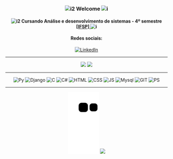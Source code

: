 <div align="center">

### ![i2](https://icongr.am/feather/code.svg?size=18&color=9d4edd) Welcome ![i](https://icongr.am/entypo/code.svg?size=20&color=9d4edd)

#### ![i2](https://icongr.am/feather/code.svg?size=18&color=9d4edd) Cursando Análise e desenvolvimento de sistemas - 4º semestre [[IFSP] ](https://bra.ifsp.edu.br/) ![i](https://icongr.am/entypo/code.svg?size=20&color=9d4edd)

 
#### Redes sociais:
[![LinkedIn](https://icongr.am/devicon/linkedin-plain-wordmark.svg?size=103&color=c77dff)](https://www.linkedin.com/in/amanda-luiza-b76b04221/)
________________

<div>
  <img height="160em" src="https://github-readme-stats.vercel.app/api?username=amandaluizay&show_icons=true&theme=synthwave&include_all_commits=true&count_private=true"/>
  <img height="160em" src="https://github-readme-stats.vercel.app/api/top-langs/?username=amandaluizay&layout=compact&langs_count=7&theme=synthwave"/>
</div>


________________
 ![Py](https://icongr.am/devicon/python-plain.svg?size=50&color=c77dff)
 ![Django](https://icongr.am/devicon/django-plain.svg?size=50&color=c77dff)
 ![C](https://icongr.am/devicon/c-plain.svg?size=50&color=c77dff)
 ![C#](https://icongr.am/devicon/csharp-plain.svg?size=50&color=c77dff)
 ![HTML](https://icongr.am/devicon/html5-plain.svg?size=50&color=c77dff) 
 ![CSS](https://icongr.am/devicon/css3-plain.svg?size=50&color=c77dff) 
 ![JS](https://icongr.am/devicon/javascript-plain.svg?size=50&color=c77dff)
 ![Mysql](https://icongr.am/devicon/mysql-plain-wordmark.svg?size=70&color=c77dff)
   ![GIT](https://icongr.am/devicon/git-plain.svg?size=50&color=c77dff)
   ![PS](	https://icongr.am/devicon/photoshop-plain.svg?size=50&color=c77dff)
 
   _____________
 

  ![Snake animation](https://github.com/amandaluizay/amandaluizay/blob/output/github-contribution-grid-snake.svg)
  <img height="120" src="https://c.tenor.com/P5DB2iGAecsAAAAj/peach-cat.gif"/>

</div>
